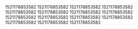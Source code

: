 1521178853582
1521178853582
1521178853582
1521178853582
1521178853582
1521178853582
1521178853582
1521178853582
1521178853582
1521178853582
1521178853582
1521178853582
1521178853582
1521178853582
1521178853582